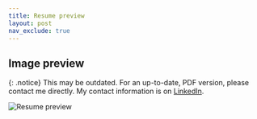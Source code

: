 ```yaml
---
title: Resume preview
layout: post
nav_exclude: true
---
```

## Image preview

{: .notice}
This may be outdated. For an up-to-date, PDF version, please contact me directly. My contact information is on [LinkedIn](https://www.linkedin.com/in/joshdrvillas/).

![Resume preview](../assets/images/RESUME_PREVIEW.png)